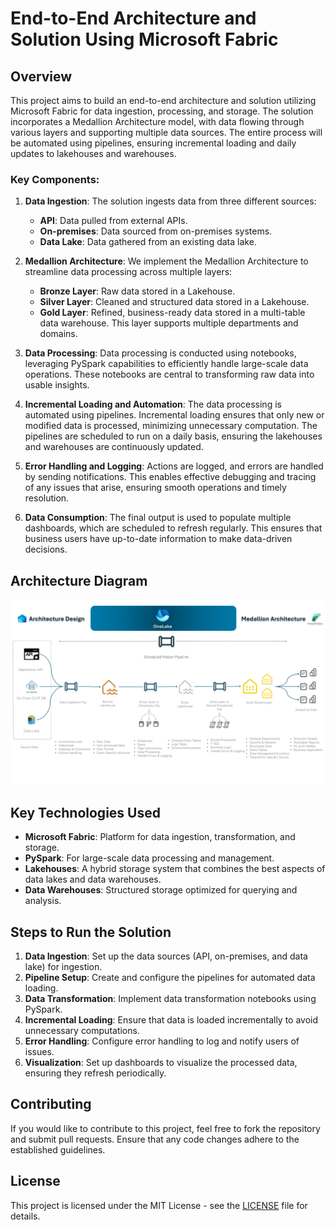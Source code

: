 # End-to-End Architecture and Solution Using Microsoft Fabric

## Overview

This project aims to build an end-to-end architecture and solution utilizing Microsoft Fabric for data ingestion, processing, and storage. The solution incorporates a Medallion Architecture model, with data flowing through various layers and supporting multiple data sources. The entire process will be automated using pipelines, ensuring incremental loading and daily updates to lakehouses and warehouses.

### Key Components:

1. **Data Ingestion**: The solution ingests data from three different sources:
   - **API**: Data pulled from external APIs.
   - **On-premises**: Data sourced from on-premises systems.
   - **Data Lake**: Data gathered from an existing data lake.

2. **Medallion Architecture**: We implement the Medallion Architecture to streamline data processing across multiple layers:
   - **Bronze Layer**: Raw data stored in a Lakehouse.
   - **Silver Layer**: Cleaned and structured data stored in a Lakehouse.
   - **Gold Layer**: Refined, business-ready data stored in a multi-table data warehouse. This layer supports multiple departments and domains.

3. **Data Processing**: Data processing is conducted using notebooks, leveraging PySpark capabilities to efficiently handle large-scale data operations. These notebooks are central to transforming raw data into usable insights.

4. **Incremental Loading and Automation**: The data processing is automated using pipelines. Incremental loading ensures that only new or modified data is processed, minimizing unnecessary computation. The pipelines are scheduled to run on a daily basis, ensuring the lakehouses and warehouses are continuously updated.

5. **Error Handling and Logging**: Actions are logged, and errors are handled by sending notifications. This enables effective debugging and tracing of any issues that arise, ensuring smooth operations and timely resolution.

6. **Data Consumption**: The final output is used to populate multiple dashboards, which are scheduled to refresh regularly. This ensures that business users have up-to-date information to make data-driven decisions.

## Architecture Diagram

![Architecture Diagram](img/arhitdesginmedallionFabric.jpg)

## Key Technologies Used

- **Microsoft Fabric**: Platform for data ingestion, transformation, and storage.
- **PySpark**: For large-scale data processing and management.
- **Lakehouses**: A hybrid storage system that combines the best aspects of data lakes and data warehouses.
- **Data Warehouses**: Structured storage optimized for querying and analysis.

## Steps to Run the Solution

1. **Data Ingestion**: Set up the data sources (API, on-premises, and data lake) for ingestion.
2. **Pipeline Setup**: Create and configure the pipelines for automated data loading.
3. **Data Transformation**: Implement data transformation notebooks using PySpark.
4. **Incremental Loading**: Ensure that data is loaded incrementally to avoid unnecessary computations.
5. **Error Handling**: Configure error handling to log and notify users of issues.
6. **Visualization**: Set up dashboards to visualize the processed data, ensuring they refresh periodically.

## Contributing

If you would like to contribute to this project, feel free to fork the repository and submit pull requests. Ensure that any code changes adhere to the established guidelines.

## License

This project is licensed under the MIT License - see the [LICENSE](LICENSE) file for details.
